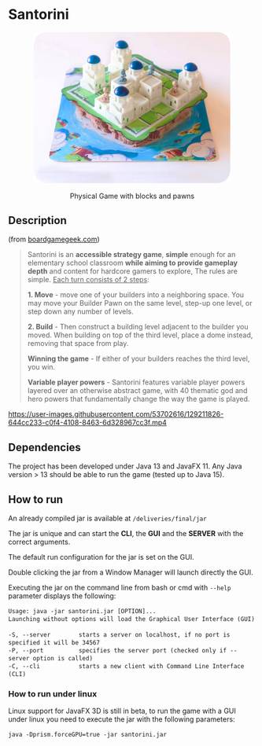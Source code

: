 <!-- markdownlint-disable MD033 -->
<!-- markdownlint-disable MD034 -->
<!-- markdownlint-disable MD040 -->
# Santorini

<p align="center">
  <img width=400 height=auto src="assets/irl_game.png">
</p>

<p align="center">
Physical Game with blocks and pawns
</p>

## Description

(from [boardgamegeek.com](https://boardgamegeek.com/boardgame/194655/santorini))

> Santorini is an **accessible strategy game**, **simple** enough for an elementary school classroom **while aiming to provide gameplay depth** and content for hardcore gamers to explore, The rules are simple. <u>Each turn consists of 2 steps</u>:
>
> **1. Move** - move one of your builders into a neighboring space. You may move your Builder Pawn on the same level, step-up one level, or step down any number of levels.
>
> **2. Build** - Then construct a building level adjacent to the builder you moved. When building on top of the third level, place a dome instead, removing that space from play.
>
> **Winning the game** - If either of your builders reaches the third level, you win.
>
> **Variable player powers** - Santorini features variable player powers layered over an otherwise abstract game, with 40 thematic god and hero powers that fundamentally change the way the game is played.

https://user-images.githubusercontent.com/53702616/129211826-644cc233-c0f4-4108-8463-6d328967cc3f.mp4

## Dependencies

The project has been developed under Java 13 and JavaFX 11.
Any Java version > 13 should be able to run the game (tested up to Java 15).

## How to run

An already compiled jar is available at ```/deliveries/final/jar```

The jar is unique and can start the **CLI**, the **GUI** and the **SERVER** with the correct arguments.

The default run configuration for the jar is set on the GUI.

Double clicking the jar from a Window Manager will launch directly the GUI.

Executing the jar on the command line from bash or cmd with ```--help``` parameter displays the following:

```
Usage: java -jar santorini.jar [OPTION]...
Launching without options will load the Graphical User Interface (GUI)

-S, --server        starts a server on localhost, if no port is specified it will be 34567
-P, --port          specifies the server port (checked only if --server option is called)
-C, --cli           starts a new client with Command Line Interface (CLI)
```

### How to run under linux

Linux support for JavaFX 3D is still in beta, to run the game with a GUI under linux you need to execute the jar with the following parameters:

```shell script
java -Dprism.forceGPU=true -jar santorini.jar
```
